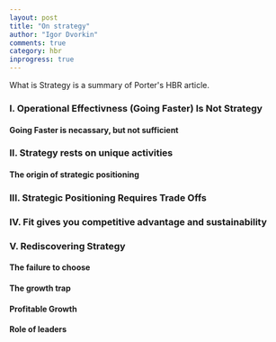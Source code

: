 ```yaml
--- 
layout: post
title: "On strategy"
author: "Igor Dvorkin"
comments: true
category: hbr
inprogress: true
---
```


What is Strategy is a summary of Porter's HBR article.

### I. Operational Effectivness (Going Faster) Is Not Strategy

#### Going Faster is necassary, but not sufficient

### II. Strategy rests on unique activities

#### The origin of strategic positioning

### III. Strategic Positioning Requires Trade Offs

### IV. Fit gives you competitive advantage and sustainability

### V. Rediscovering Strategy

#### The failure to choose

#### The growth trap

#### Profitable Growth

#### Role of leaders

